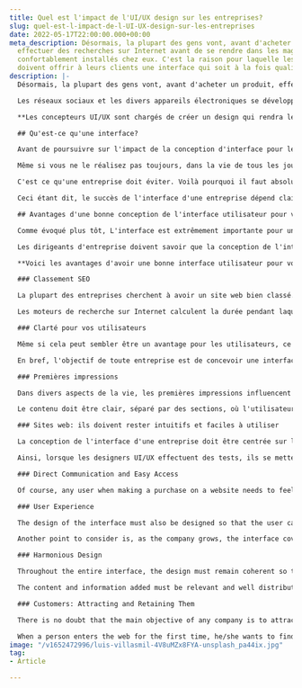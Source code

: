 ```yaml
---
title: Quel est l'impact de l'UI/UX design sur les entreprises?
slug: quel-est-l-impact-de-l-UI-UX-design-sur-les-entreprises
date: 2022-05-17T22:00:00.000+00:00
meta_description: Désormais, la plupart des gens vont, avant d'acheter un produit,
  effectuer des recherches sur Internet avant de se rendre dans les magasins, en étant
  confortablement installés chez eux. C'est la raison pour laquelle les entreprises
  doivent offrir à leurs clients une interface qui soit à la fois qualitative et intuitive.
description: |-
  Désormais, la plupart des gens vont, avant d'acheter un produit, effectuer des recherches sur Internet avant de se rendre dans les magasins, en étant confortablement installés chez eux. C'est la raison pour laquelle les entreprises doivent offrir à leurs clients une interface qui soit à la fois **qualitative et intuitive.**

  Les réseaux sociaux et les divers appareils électroniques se développent et changent tous les jours. Ces évolutions obligent les entreprises à se poser et à mettre en œuvre des stratégies pour intégrer cela et faire face à la concurrence. En réalité, de nombreuses personnes trouvent VOTRE entreprise pour la première fois, grâce à internet.

  **Les concepteurs UI/UX sont chargés de créer un design qui rendra le site Web plus attrayant pour les internautes. C'est ce qu'on appelle le référencement SEO.** Il est prudent de dire que lorsqu'un internaute passe beaucoup de temps sur une page spécifique, il l'apprécie probablement et la trouve simple à naviguer. C'est exactement ce que nous recherchons.

  ## Qu'est-ce qu'une interface?

  Avant de poursuivre sur l'impact de la conception d'interface pour les entreprises, il faut d’abord définir ce qu'est une interface pour bien comprendre ce dont nous parlons.

  Même si vous ne le réalisez pas toujours, dans la vie de tous les jours, nous interagissons en permanence avec différentes interfaces. Il s'avère toutefois que, bien souvent, nous ne savons pas comment elles fonctionnent, car leur conception n'est pas optimale. Lorsque cela se produit, c’est que l'utilisateur est généralement frustré et qu’il ferme immédiatement la page qu’il consultait pour en chercher une autre.

  C'est ce qu'une entreprise doit éviter. Voilà pourquoi il faut absolument créer une interface simple, intuitive qui permette aux utilisateurs d’obtenir rapidement ce pour quoi ils sont venus.

  Ceci étant dit, le succès de l'interface d'une entreprise dépend clairement beaucoup de l'objectif pour lequel elle a été conçue et aussi du type d'utilisateur auquel elle s'adresse. Quoi qu'il en soit, elle doit être facile à utiliser et à comprendre.

  ## Avantages d'une bonne conception de l'interface utilisateur pour votre entreprise

  Comme évoqué plus tôt, L'interface est extrêmement importante pour une entreprise, car c’est le premier élément qu’il verra à l'écran, mais aussi la première impression qu'il aura de votre site à partir du moment où il le trouve sur Google.

  Les dirigeants d'entreprise doivent savoir que la conception de l'interface utilisateur peut avoir un effet positif ou négatif. Un bon design web rendra le produit compétitif.

  **Voici les avantages d'avoir une bonne interface utilisateur pour votre entreprise:**

  ### Classement SEO

  La plupart des entreprises cherchent à avoir un site web bien classé. L'une des façons d'y parvenir est d'avoir une interface utilisateur qui soit de qualité.

  Les moteurs de recherche sur Internet calculent la durée pendant laquelle l'utilisateur reste sur un site Web donné et la pertinence de ce site par rapport à la recherche qu'il a effectuée. L'objectif est que l'utilisateur reste sur le site aussi longtemps que possible, ce qui indique que la navigation est facile.

  ### Clarté pour vos utilisateurs

  Même si cela peut sembler être un avantage pour les utilisateurs, ce n'est pas le cas. Les entreprises doivent être claires et précises sur qui elles sont et ce qu'elles offrent. En y parvenant, elles seront en mesure de concevoir une bonne interface qui réponde bien aux attentes des utilisateurs.

  En bref, l'objectif de toute entreprise est de concevoir une interface qui communique avec précision ce qu'elle veut offrir.

  ### Premières impressions

  Dans divers aspects de la vie, les premières impressions influencent les décisions des gens, et le site web d'une entreprise ne fait pas exception à cela. C'est la raison pour laquelle il est essentiel que l'interface soit bien conçue, qu'elle attire le regard et, surtout, qu'elle soit intuitive.

  Le contenu doit être clair, séparé par des sections, où l'utilisateur peut comprendre clairement ce qu'il voit.

  ### Sites web: ils doivent rester intuitifs et faciles à utiliser

  La conception de l'interface d'une entreprise doit être centrée sur l'utilisateur, afin qu'il se sente bien en restant sur le site. Il est essentiel que les personnes qui entrent sur le site puissent comprendre en quelques étapes comment l'utiliser sans avoir de difficultés.

  Ainsi, lorsque les designers UI/UX effectuent des tests, ils se mettent à la place de l'utilisateur qui entre pour la première fois sur l'interface, ce qui est une manière simple de vérifier son bon fonctionnement.

  ### Direct Communication and Easy Access

  Of course, any user when making a purchase on a website needs to feel secure during the process and also in the previous and subsequent steps. Therefore, the interface must contain a means of direct contact with the customer, this generates confidence, and you will gain more visits.

  ### User Experience

  The design of the interface must also be designed so that the user can use it from any electronic device, this will produce a better user experience, which is a fundamental aspect for the customer.

  Another point to consider is, as the company grows, the interface covers different types of users, therefore, an alternative is to add tutorials (which can be omitted), for those who need some help.

  ### Harmonious Design

  Throughout the entire interface, the design must remain coherent so that the user, as he/she advances, feels that he/she is in the same place and associates the company with its own style.

  The content and information added must be relevant and well distributed. Harmony will benefit the company to obtain a more professional image.

  ### Customers: Attracting and Retaining Them

  There is no doubt that the main objective of any company is to attract and retain customers, so the good interface design is essential for this to happen.

  When a person enters the web for the first time, he/she wants to find easily and quickly what he/she is looking for, if this happens, he/she will come back again.
image: "/v1652472996/luis-villasmil-4V8uMZx8FYA-unsplash_pa44ix.jpg"
tag:
- Article

---
```

